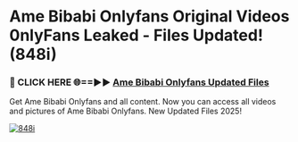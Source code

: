 # Ame Bibabi Onlyfans Original Videos 0nlyFans Leaked - Files Updated! (848i)

<h3>🔴 CLICK HERE 🌐==►► <a href="https://tinyurl.com/ehrbuxhb" rel="nofollow">Ame Bibabi Onlyfans Updated Files</a></h3>

Get Ame Bibabi Onlyfans and all content. Now you can access all videos and pictures of Ame Bibabi Onlyfans. New Updated Files 2025!

[![848i](https://i.imgur.com/lVYEuWS.gif)](https://tinyurl.com/ehrbuxhb)
